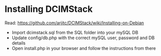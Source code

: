 # Installing DCIMStack

Read: https://github.com/arjitc/DCIMStack/wiki/Installing-on-Debian

* Import dcimstack.sql from the SQL folder into your mySQL DB
* Update config/db.php with the correct mySQL user, password and DB details
* Open install.php in your browser and follow the instructions from there

